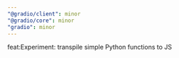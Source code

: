 ```yaml
---
"@gradio/client": minor
"@gradio/core": minor
"gradio": minor
---
```


feat:Experiment: transpile simple Python functions to JS
